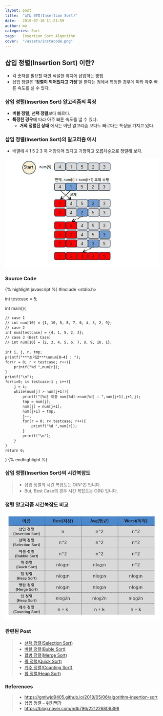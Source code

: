```yaml
---
layout: post
title:  "삽입 정렬(Insertion Sort)"
date:   2019-07-10 11:21:59
author: me
categories: Sort
tags:	Insertion Sort Algorithm
cover:  "/assets/instacode.png"
---
```

## 삽입 정렬(Insertion Sort) 이란?
* 각 숫자를 필요할 때만 적절한 위치에 삽입하는 방법 
* 삽입 정렬은 <strong>'정렬이 되어있다고 가정'</strong>을 한다는 점에서 특정한 경우에 따라 아주 빠른 속도를 낼 수 있다.
 

### 삽입 정렬(Insertion Sort) 알고리즘의 특징
* <strong>버블 정렬</strong>, <strong>선택 정렬</strong>보다 빠르다.
* <strong>특정한 경우</strong>에 따라 아주 빠른 속도를 낼 수 있다.
  * <strong>거의 정렬된 상태</strong> 에서는 어떤 알고리즘 보다도 빠르다는 특징을 가지고 있다.

### 삽입 정렬(Insertion Sort)의 알고리즘 예시
* 배열에 4 1 5 2 3 이 저장되어 있다고 가정하고 오름차순으로 정렬해 보자.


<a href="/assets/images/sort/insertionsort.JPG" data-lightbox="falcon9-large" data-title="Check out the image">
  <img src="/assets/images/sort/insertionsort.JPG" title="Check out the image">
</a>


### Source Code
{% highlight javascript %}
#include <stdio.h>

int testcase = 5;

int main(){
	
	// case 1 
	// int num[10] = {1, 10, 5, 8, 7, 6, 4, 3, 2, 9};
	// case 2
	int num[testcase] = {4, 1, 5, 2, 3};
	// case 3 (Best Case) 
	// int num[10] = {2, 3, 4, 5, 6, 7, 8, 9, 10, 1};
	
	int i, j, r, tmp;
	printf("***초기값***\nnum[0~4] : ");
	for(r = 0; r < testcase; r++){
		printf("%d ",num[r]);
	}
	printf("\n");
	for(i=0; i< testcase-1 ; i++){
		j = i;
		while(num[j] > num[j+1]){
			printf("[%d] 이동 num[%d]->num[%d] : ",num[j+1],j+1,j);
			tmp = num[j];
			num[j] = num[j+1];
			num[j+1] = tmp;
			j--;
			for(r = 0; r< testcase; r++){
				printf("%d ",num[r]);
			}
			printf("\n");
		}
	}	
	return 0;
}
{% endhighlight %}


### 삽입 정렬(Insertion Sort)의 시간복잡도
>
> * 삽입 정렬의 시간 복잡도는 O(N^2) 입니다.
> * But, Best Case의 경우 시간 복잡도는 O(N) 입니다.


### 정렬 알고리즘 시간복잡도 비교


<a href="/assets/images/sort/sorting_bigo_comp.JPG" data-lightbox="falcon9-large" data-title="Check out the image">
  <img src="/assets/images/sort/sorting_bigo_comp.JPG" title="Check out the image">
</a>


### 관련된 Post
> * <a href="https://doorisopen.github.io/sort/2019/07/09/selectionsort.html">선택 정렬(Selection Sort)<a>
> * <a href="https://doorisopen.github.io/sort/2019/07/10/bubblesort.html">버블 정렬(Buble Sort)<a>
> * <a href="https://doorisopen.github.io/sort/2019/07/10/mergesort.html">합병 정렬(Merge Sort)<a>
> * <a href="https://doorisopen.github.io/sort/2019/07/10/quicksort.html">퀵 정렬(Quick Sort)<a>
> * <a href="https://doorisopen.github.io/sort/2019/07/17/countingsort.html">계수 정렬(Counting Sort)<a>
> * <a href="https://doorisopen.github.io/sort/2019/07/17/heapsort.html">힙 정렬(Heap Sort)<a>



### References

> * <a href="https://gmlwjd9405.github.io/2018/05/06/algorithm-insertion-sort.html">https://gmlwjd9405.github.io/2018/05/06/algorithm-insertion-sort<a>
> * <a href="https://ko.wikipedia.org/wiki/%EC%82%BD%EC%9E%85_%EC%A0%95%EB%A0%AC">삽입 정렬 – 위키백과<a>
> * <a href="https://blog.naver.com/ndb796/221226806398">https://blog.naver.com/ndb796/221226806398<a>
